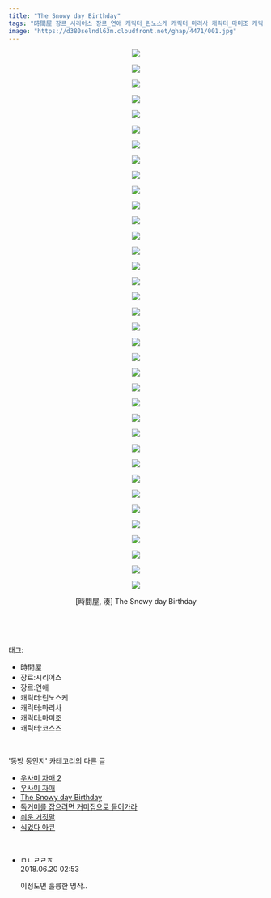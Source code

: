 ```yaml
---
title: "The Snowy day Birthday"
tags: "時間屋 장르_시리어스 장르_연애 캐릭터_린노스케 캐릭터_마리사 캐릭터_마미조 캐릭터_코스즈 湊 동방_동인지"
image: "https://d380selndl63m.cloudfront.net/ghap/4471/001.jpg"
---
```

<div class="article">
<p style="text-align: center; clear: none; float: none;"><img src="{{ site.imgserver5 }}/ghap/4471/001.jpg"/></p>
<p style="text-align: center; clear: none; float: none;"><img src="{{ site.imgserver5 }}/ghap/4471/002.jpg"/></p>
<p style="text-align: center; clear: none; float: none;"><img src="{{ site.imgserver5 }}/ghap/4471/003.jpg"/></p>
<p style="text-align: center; clear: none; float: none;"><img src="{{ site.imgserver5 }}/ghap/4471/004.jpg"/></p>
<p style="text-align: center; clear: none; float: none;"><img src="{{ site.imgserver5 }}/ghap/4471/005.jpg"/></p>
<p style="text-align: center; clear: none; float: none;"><img src="{{ site.imgserver5 }}/ghap/4471/006.jpg"/></p>
<p style="text-align: center; clear: none; float: none;"><img src="{{ site.imgserver5 }}/ghap/4471/007.jpg"/></p>
<p style="text-align: center; clear: none; float: none;"><img src="{{ site.imgserver5 }}/ghap/4471/008.jpg"/></p>
<p style="text-align: center; clear: none; float: none;"><img src="{{ site.imgserver5 }}/ghap/4471/009.jpg"/></p>
<p style="text-align: center; clear: none; float: none;"><img src="{{ site.imgserver5 }}/ghap/4471/010.jpg"/></p>
<p style="text-align: center; clear: none; float: none;"><img src="{{ site.imgserver5 }}/ghap/4471/011.jpg"/></p>
<p style="text-align: center; clear: none; float: none;"><img src="{{ site.imgserver5 }}/ghap/4471/012.jpg"/></p>
<p style="text-align: center; clear: none; float: none;"><img src="{{ site.imgserver5 }}/ghap/4471/013.jpg"/></p>
<p style="text-align: center; clear: none; float: none;"><img src="{{ site.imgserver5 }}/ghap/4471/014.jpg"/></p>
<p style="text-align: center; clear: none; float: none;"><img src="{{ site.imgserver5 }}/ghap/4471/015.jpg"/></p>
<p style="text-align: center; clear: none; float: none;"><img src="{{ site.imgserver5 }}/ghap/4471/016.jpg"/></p>
<p style="text-align: center; clear: none; float: none;"><img src="{{ site.imgserver5 }}/ghap/4471/017.jpg"/></p>
<p style="text-align: center; clear: none; float: none;"><img src="{{ site.imgserver5 }}/ghap/4471/018.jpg"/></p>
<p style="text-align: center; clear: none; float: none;"><img src="{{ site.imgserver5 }}/ghap/4471/019.jpg"/></p>
<p style="text-align: center; clear: none; float: none;"><img src="{{ site.imgserver5 }}/ghap/4471/020.jpg"/></p>
<p style="text-align: center; clear: none; float: none;"><img src="{{ site.imgserver5 }}/ghap/4471/021.jpg"/></p>
<p style="text-align: center; clear: none; float: none;"><img src="{{ site.imgserver5 }}/ghap/4471/022.jpg"/></p>
<p style="text-align: center; clear: none; float: none;"><img src="{{ site.imgserver5 }}/ghap/4471/023.jpg"/></p>
<p style="text-align: center; clear: none; float: none;"><img src="{{ site.imgserver5 }}/ghap/4471/024.jpg"/></p>
<p style="text-align: center; clear: none; float: none;"><img src="{{ site.imgserver5 }}/ghap/4471/025.jpg"/></p>
<p style="text-align: center; clear: none; float: none;"><img src="{{ site.imgserver5 }}/ghap/4471/026.jpg"/></p>
<p style="text-align: center; clear: none; float: none;"><img src="{{ site.imgserver5 }}/ghap/4471/027.jpg"/></p>
<p style="text-align: center; clear: none; float: none;"><img src="{{ site.imgserver5 }}/ghap/4471/028.jpg"/></p>
<p style="text-align: center; clear: none; float: none;"><img src="{{ site.imgserver5 }}/ghap/4471/029.jpg"/></p>
<p style="text-align: center; clear: none; float: none;"><img src="{{ site.imgserver5 }}/ghap/4471/030.jpg"/></p>
<p style="text-align: center; clear: none; float: none;"><img src="{{ site.imgserver5 }}/ghap/4471/031.jpg"/></p>
<p style="text-align: center; clear: none; float: none;"><img src="{{ site.imgserver5 }}/ghap/4471/032.jpg"/></p>
<p style="text-align: center; clear: none; float: none;"><img src="{{ site.imgserver5 }}/ghap/4471/033.jpg"/></p>
<p style="text-align: center; clear: none; float: none;"><img src="{{ site.imgserver5 }}/ghap/4471/034.jpg"/></p>
<p style="text-align: center; clear: none; float: none;"><img src="{{ site.imgserver5 }}/ghap/4471/035.jpg"/></p>
<p style="text-align: center; clear: none; float: none;"><img src="{{ site.imgserver5 }}/ghap/4471/036.jpg"/></p>
<p style="text-align: center; clear: none; float: none;">[時間屋, 湊] The Snowy day Birthday</p>
<p><br/></p>
</div><br/>
<div class="tagTrail">
<p>태그: </p>
<ul>
<li>時間屋</li>
<li>장르:시리어스</li>
<li>장르:연애</li>
<li>캐릭터:린노스케</li>
<li>캐릭터:마리사</li>
<li>캐릭터:마미조</li>
<li>캐릭터:코스즈</li>
</ul>
</div><br/>
<div class="another">
<p>'동방 동인지' 카테고리의 다른 글</p>
<ul>
<li><a href="/ghap_4478">우사미 자매 2</a></li>
<li><a href="/ghap_4477">우사미 자매</a></li>
<li><a href="/ghap_4471">The Snowy day Birthday</a></li>
<li><a href="/ghap_4470">독거미를 잡으려면 거미집으로 들어가라</a></li>
<li><a href="/ghap_4469">쉬운 거짓말</a></li>
<li><a href="/ghap_4468">식었다 아큐</a></li>
</ul>
</div><br/>
<div class="cb_module cb_fluid">
<div class="cb_wrt cb_profile">
<div class="comment">
<ul>
<li class="cb_thumb_off" id="comment15272893">
<div class="cb_comment_area">
<div class="cb_info_area">
<div class="cb_section">
<span class="cb_nick_name">ㅁㄴㄹㄹㅎ</span>
</div>
<div class="cb_section">
<span class="cb_date">2018.06.20 02:53 </span>
</div>
</div>
<div class="cb_dsc_comment">
<p class="cb_dsc">
											이정도면 훌륭한 명작..
										</p>
</div>
</div></li>
</ul>
</div>
</div><!-- commentList close -->
</div><br/>
